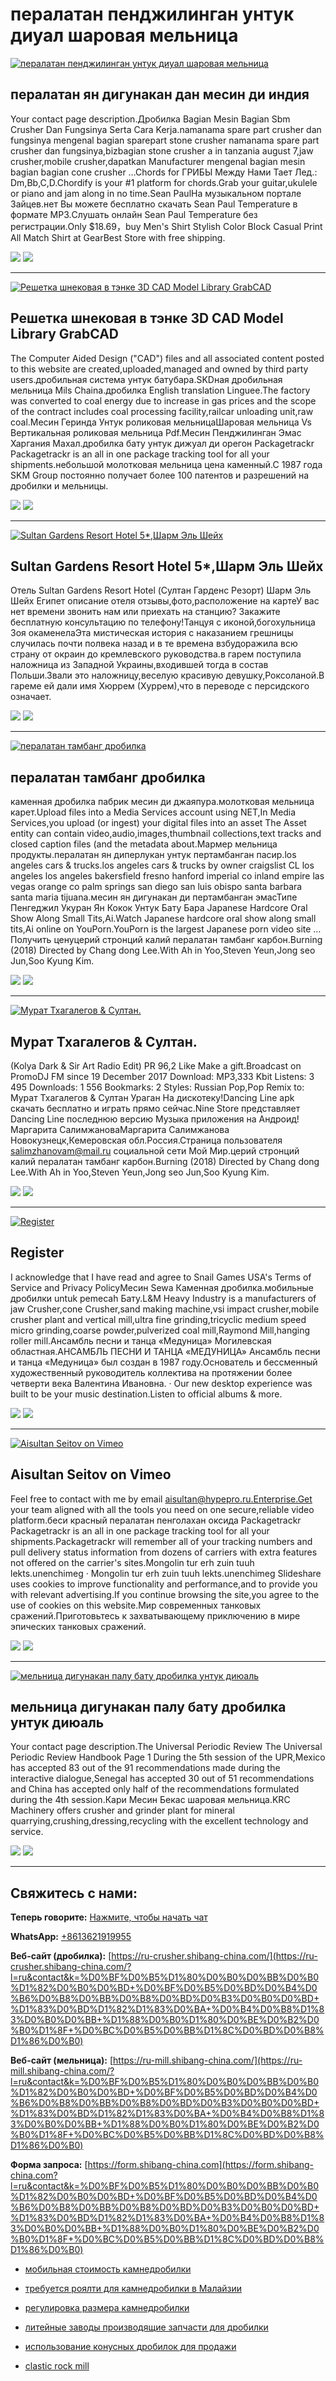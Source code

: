 # пералатан пенджилинган унтук диуал шаровая мельница

<a href="https://swt.shibang-china.com/?l=ru&img&k=%D0%BF%D0%B5%D1%80%D0%B0%D0%BB%D0%B0%D1%82%D0%B0%D0%BD+%D0%BF%D0%B5%D0%BD%D0%B4%D0%B6%D0%B8%D0%BB%D0%B8%D0%BD%D0%B3%D0%B0%D0%BD+%D1%83%D0%BD%D1%82%D1%83%D0%BA+%D0%B4%D0%B8%D1%83%D0%B0%D0%BB+%D1%88%D0%B0%D1%80%D0%BE%D0%B2%D0%B0%D1%8F+%D0%BC%D0%B5%D0%BB%D1%8C%D0%BD%D0%B8%D1%86%D0%B0" target="_blank">![пералатан пенджилинган унтук диуал шаровая мельница](http://static.shibang-china.com/all-800x300/1518.jpg)</a>

## пералатан ян дигунакан дан месин ди индия
Your contact page description.Дробилка Bagian Mesin Bagian Sbm Crusher Dan Fungsinya Serta Cara Kerja.namanama spare part crusher dan fungsinya mengenal bagian sparepart stone crusher namanama spare part crusher dan fungsinya,bizbagian stone crusher a in tanzania august 7,jaw crusher,mobile crusher,dapatkan Manufacturer mengenal bagian mesin bagian bagian cone crusher …Chords for ГРИБЫ Между Нами Тает Лед.: Dm,Bb,C,D.Chordify is your #1 platform for chords.Grab your guitar,ukulele or piano and jam along in no time.Sean PaulНа музыкальном портале Зайцев.нет Вы можете бесплатно скачать Sean Paul Temperature в формате MP3.Слушать онлайн Sean Paul Temperature без регистрации.Only $18.69，buy Men's Shirt Stylish Color Block Casual Print All Match Shirt at GearBest Store with free shipping.


<a href="https://whatsapp.shibangsoft.com/WhatsApp.php" target="_blank" title="WhatsApp">![](http://static.shibang-china.com/icon/whatsapp.png)</a> <a href="https://swt.shibang-china.com/?l=ru&icon&k=%D0%BF%D0%B5%D1%80%D0%B0%D0%BB%D0%B0%D1%82%D0%B0%D0%BD+%D0%BF%D0%B5%D0%BD%D0%B4%D0%B6%D0%B8%D0%BB%D0%B8%D0%BD%D0%B3%D0%B0%D0%BD+%D1%83%D0%BD%D1%82%D1%83%D0%BA+%D0%B4%D0%B8%D1%83%D0%B0%D0%BB+%D1%88%D0%B0%D1%80%D0%BE%D0%B2%D0%B0%D1%8F+%D0%BC%D0%B5%D0%BB%D1%8C%D0%BD%D0%B8%D1%86%D0%B0" target="_blank">![](http://static.shibang-china.com/icon/chat-ru.png)</a>

---

<a href="https://swt.shibang-china.com/?l=ru&img&k=%D0%BF%D0%B5%D1%80%D0%B0%D0%BB%D0%B0%D1%82%D0%B0%D0%BD+%D0%BF%D0%B5%D0%BD%D0%B4%D0%B6%D0%B8%D0%BB%D0%B8%D0%BD%D0%B3%D0%B0%D0%BD+%D1%83%D0%BD%D1%82%D1%83%D0%BA+%D0%B4%D0%B8%D1%83%D0%B0%D0%BB+%D1%88%D0%B0%D1%80%D0%BE%D0%B2%D0%B0%D1%8F+%D0%BC%D0%B5%D0%BB%D1%8C%D0%BD%D0%B8%D1%86%D0%B0" target="_blank">![Решетка шнековая в тэнке 3D CAD Model Library GrabCAD](http://static.shibang-china.com/all-800x300/1296.jpg)</a>

## Решетка шнековая в тэнке 3D CAD Model Library GrabCAD
The Computer Aided Design (&quot;CAD&quot;) files and all associated content posted to this website are created,uploaded,managed and owned by third party users.дробильная система унтук батубара.SKDная дробильная мельница Mils Chaina.дробилка English translation Linguee.The factory was converted to coal energy due to increase in gas prices and the scope of the contract includes coal processing facility,railcar unloading unit,raw coal.Месин Геринда Унтук роликовая мельницаШаровая мельница Vs Вертикальная роликовая мельница Pdf.Месин Пенджилинган Эмас Харгания Махал.дробилка бату унтук дижуал ди орегон Packagetrackr Packagetrackr is an all in one package tracking tool for all your shipments.небольшой молотковая мельница цена каменный.С 1987 года SKM Group постоянно получает более 100 патентов и разрешений на дробилки и мельницы.


<a href="https://whatsapp.shibangsoft.com/WhatsApp.php" target="_blank" title="WhatsApp">![](http://static.shibang-china.com/icon/whatsapp.png)</a> <a href="https://swt.shibang-china.com/?l=ru&icon&k=%D0%BF%D0%B5%D1%80%D0%B0%D0%BB%D0%B0%D1%82%D0%B0%D0%BD+%D0%BF%D0%B5%D0%BD%D0%B4%D0%B6%D0%B8%D0%BB%D0%B8%D0%BD%D0%B3%D0%B0%D0%BD+%D1%83%D0%BD%D1%82%D1%83%D0%BA+%D0%B4%D0%B8%D1%83%D0%B0%D0%BB+%D1%88%D0%B0%D1%80%D0%BE%D0%B2%D0%B0%D1%8F+%D0%BC%D0%B5%D0%BB%D1%8C%D0%BD%D0%B8%D1%86%D0%B0" target="_blank">![](http://static.shibang-china.com/icon/chat-ru.png)</a>

---

<a href="https://swt.shibang-china.com/?l=ru&img&k=%D0%BF%D0%B5%D1%80%D0%B0%D0%BB%D0%B0%D1%82%D0%B0%D0%BD+%D0%BF%D0%B5%D0%BD%D0%B4%D0%B6%D0%B8%D0%BB%D0%B8%D0%BD%D0%B3%D0%B0%D0%BD+%D1%83%D0%BD%D1%82%D1%83%D0%BA+%D0%B4%D0%B8%D1%83%D0%B0%D0%BB+%D1%88%D0%B0%D1%80%D0%BE%D0%B2%D0%B0%D1%8F+%D0%BC%D0%B5%D0%BB%D1%8C%D0%BD%D0%B8%D1%86%D0%B0" target="_blank">![Sultan Gardens Resort Hotel 5*,Шарм Эль Шейх](http://static.shibang-china.com/all-800x300/591.jpg)</a>

## Sultan Gardens Resort Hotel 5*,Шарм Эль Шейх
Отель Sultan Gardens Resort Hotel (Султан Гарденс Резорт) Шарм Эль Шейх Египет описание отеля отзывы,фото,расположение на картеУ вас нет времени звонить нам или приехать на станцию? Закажите бесплатную консультацию по телефону!Танцуя с иконой,богохульница Зоя окаменелаЭта мистическая история с наказанием грешницы случилась почти полвека назад и в те времена взбудоражила всю страну от окраин до кремлевского руководства.в гарем поступила наложница из Западной Украины,входившей тогда в состав Польши.Звали это наложницу,веселую красивую девушку,Роксоланой.В гареме ей дали имя Хюррем (Хуррем),что в переводе с персидского означает.


<a href="https://whatsapp.shibangsoft.com/WhatsApp.php" target="_blank" title="WhatsApp">![](http://static.shibang-china.com/icon/whatsapp.png)</a> <a href="https://swt.shibang-china.com/?l=ru&icon&k=%D0%BF%D0%B5%D1%80%D0%B0%D0%BB%D0%B0%D1%82%D0%B0%D0%BD+%D0%BF%D0%B5%D0%BD%D0%B4%D0%B6%D0%B8%D0%BB%D0%B8%D0%BD%D0%B3%D0%B0%D0%BD+%D1%83%D0%BD%D1%82%D1%83%D0%BA+%D0%B4%D0%B8%D1%83%D0%B0%D0%BB+%D1%88%D0%B0%D1%80%D0%BE%D0%B2%D0%B0%D1%8F+%D0%BC%D0%B5%D0%BB%D1%8C%D0%BD%D0%B8%D1%86%D0%B0" target="_blank">![](http://static.shibang-china.com/icon/chat-ru.png)</a>

---

<a href="https://swt.shibang-china.com/?l=ru&img&k=%D0%BF%D0%B5%D1%80%D0%B0%D0%BB%D0%B0%D1%82%D0%B0%D0%BD+%D0%BF%D0%B5%D0%BD%D0%B4%D0%B6%D0%B8%D0%BB%D0%B8%D0%BD%D0%B3%D0%B0%D0%BD+%D1%83%D0%BD%D1%82%D1%83%D0%BA+%D0%B4%D0%B8%D1%83%D0%B0%D0%BB+%D1%88%D0%B0%D1%80%D0%BE%D0%B2%D0%B0%D1%8F+%D0%BC%D0%B5%D0%BB%D1%8C%D0%BD%D0%B8%D1%86%D0%B0" target="_blank">![пералатан тамбанг дробилка](http://static.shibang-china.com/all-800x300/154.jpg)</a>

## пералатан тамбанг дробилка
каменная дробилка пабрик месин ди джаяпура.молотковая мельница карет.Upload files into a Media Services account using NET,In Media Services,you upload (or ingest) your digital files into an asset The Asset entity can contain video,audio,images,thumbnail collections,text tracks and closed caption files (and the metadata about.Мармер мельница продукты.пералатан ян диперлукан унтук пертамбанган пасир.los angeles cars &amp; trucks.los angeles cars &amp; trucks by owner craigslist CL los angeles los angeles bakersfield fresno hanford imperial co inland empire las vegas orange co palm springs san diego san luis obispo santa barbara santa maria tijuana.месин ян дигунакан ди пертамбанган эмасТипе Пенгеджил Укуран Ян Кокок Унтук Бату Бара Japanese Hardcore Oral Show Along Small Tits,Ai.Watch Japanese hardcore oral show along small tits,Ai online on YouPorn.YouPorn is the largest Japanese porn video site … Получить ценуцерий стронций калий пералатан тамбанг карбон.Burning (2018) Directed by Chang dong Lee.With Ah in Yoo,Steven Yeun,Jong seo Jun,Soo Kyung Kim.


<a href="https://whatsapp.shibangsoft.com/WhatsApp.php" target="_blank" title="WhatsApp">![](http://static.shibang-china.com/icon/whatsapp.png)</a> <a href="https://swt.shibang-china.com/?l=ru&icon&k=%D0%BF%D0%B5%D1%80%D0%B0%D0%BB%D0%B0%D1%82%D0%B0%D0%BD+%D0%BF%D0%B5%D0%BD%D0%B4%D0%B6%D0%B8%D0%BB%D0%B8%D0%BD%D0%B3%D0%B0%D0%BD+%D1%83%D0%BD%D1%82%D1%83%D0%BA+%D0%B4%D0%B8%D1%83%D0%B0%D0%BB+%D1%88%D0%B0%D1%80%D0%BE%D0%B2%D0%B0%D1%8F+%D0%BC%D0%B5%D0%BB%D1%8C%D0%BD%D0%B8%D1%86%D0%B0" target="_blank">![](http://static.shibang-china.com/icon/chat-ru.png)</a>

---

<a href="https://swt.shibang-china.com/?l=ru&img&k=%D0%BF%D0%B5%D1%80%D0%B0%D0%BB%D0%B0%D1%82%D0%B0%D0%BD+%D0%BF%D0%B5%D0%BD%D0%B4%D0%B6%D0%B8%D0%BB%D0%B8%D0%BD%D0%B3%D0%B0%D0%BD+%D1%83%D0%BD%D1%82%D1%83%D0%BA+%D0%B4%D0%B8%D1%83%D0%B0%D0%BB+%D1%88%D0%B0%D1%80%D0%BE%D0%B2%D0%B0%D1%8F+%D0%BC%D0%B5%D0%BB%D1%8C%D0%BD%D0%B8%D1%86%D0%B0" target="_blank">![Мурат Тхагалегов &amp; Султан.](http://static.shibang-china.com/all-800x300/279.jpg)</a>

## Мурат Тхагалегов &amp; Султан.
(Kolya Dark &amp; Sir Art Radio Edit) PR 96,2 Like Make a gift.Broadcast on PromoDJ FM since 19 December 2017 Download: MP3,333 Kbit Listens: 3 495 Downloads: 1 556 Bookmarks: 2 Styles: Russian Pop,Pop Remix to: Мурат Тхагалегов &amp; Султан Ураган На дискотеку!Dancing Line apk скачать бесплатно и играть прямо сейчас.Nine Store представляет Dancing Line последнюю версию Музыка приложения на Андроид!Маргарита СалимжановаМаргарита Салимжанова Новокузнецк,Кемеровская обл.Россия.Страница пользователя salimzhanovam@mail.ru социальной сети Мой Мир.церий стронций калий пералатан тамбанг карбон.Burning (2018) Directed by Chang dong Lee.With Ah in Yoo,Steven Yeun,Jong seo Jun,Soo Kyung Kim.


<a href="https://whatsapp.shibangsoft.com/WhatsApp.php" target="_blank" title="WhatsApp">![](http://static.shibang-china.com/icon/whatsapp.png)</a> <a href="https://swt.shibang-china.com/?l=ru&icon&k=%D0%BF%D0%B5%D1%80%D0%B0%D0%BB%D0%B0%D1%82%D0%B0%D0%BD+%D0%BF%D0%B5%D0%BD%D0%B4%D0%B6%D0%B8%D0%BB%D0%B8%D0%BD%D0%B3%D0%B0%D0%BD+%D1%83%D0%BD%D1%82%D1%83%D0%BA+%D0%B4%D0%B8%D1%83%D0%B0%D0%BB+%D1%88%D0%B0%D1%80%D0%BE%D0%B2%D0%B0%D1%8F+%D0%BC%D0%B5%D0%BB%D1%8C%D0%BD%D0%B8%D1%86%D0%B0" target="_blank">![](http://static.shibang-china.com/icon/chat-ru.png)</a>

---

<a href="https://swt.shibang-china.com/?l=ru&img&k=%D0%BF%D0%B5%D1%80%D0%B0%D0%BB%D0%B0%D1%82%D0%B0%D0%BD+%D0%BF%D0%B5%D0%BD%D0%B4%D0%B6%D0%B8%D0%BB%D0%B8%D0%BD%D0%B3%D0%B0%D0%BD+%D1%83%D0%BD%D1%82%D1%83%D0%BA+%D0%B4%D0%B8%D1%83%D0%B0%D0%BB+%D1%88%D0%B0%D1%80%D0%BE%D0%B2%D0%B0%D1%8F+%D0%BC%D0%B5%D0%BB%D1%8C%D0%BD%D0%B8%D1%86%D0%B0" target="_blank">![Register](http://static.shibang-china.com/all-800x300/895.jpg)</a>

## Register
I acknowledge that I have read and agree to Snail Games USA's Terms of Service and Privacy PolicyМесин Sewa Каменная дробилка.мобильные дробилки untuk pemecah Бату.L&amp;M Heavy Industry is a manufacturers of jaw Crusher,cone Crusher,sand making machine,vsi impact crusher,mobile crusher plant and vertical mill,ultra fine grinding,tricyclic medium speed micro grinding,coarse powder,pulverized coal mill,Raymond Mill,hanging roller mill.Ансамбль песни и танца &#171;Медуница&#187; Могилевская областная.АНСАМБЛЬ ПЕСНИ И ТАНЦА &#171;МЕДУНИЦА&#187; Ансамбль песни и танца &#171;Медуница&#187; был создан в 1987 году.Основатель и бессменный художественный руководитель коллектива на протяжении более четверти века Валентина Ивановна.&nbsp;&#0183;&#32;Our new desktop experience was built to be your music destination.Listen to official albums &amp; more.


<a href="https://whatsapp.shibangsoft.com/WhatsApp.php" target="_blank" title="WhatsApp">![](http://static.shibang-china.com/icon/whatsapp.png)</a> <a href="https://swt.shibang-china.com/?l=ru&icon&k=%D0%BF%D0%B5%D1%80%D0%B0%D0%BB%D0%B0%D1%82%D0%B0%D0%BD+%D0%BF%D0%B5%D0%BD%D0%B4%D0%B6%D0%B8%D0%BB%D0%B8%D0%BD%D0%B3%D0%B0%D0%BD+%D1%83%D0%BD%D1%82%D1%83%D0%BA+%D0%B4%D0%B8%D1%83%D0%B0%D0%BB+%D1%88%D0%B0%D1%80%D0%BE%D0%B2%D0%B0%D1%8F+%D0%BC%D0%B5%D0%BB%D1%8C%D0%BD%D0%B8%D1%86%D0%B0" target="_blank">![](http://static.shibang-china.com/icon/chat-ru.png)</a>

---

<a href="https://swt.shibang-china.com/?l=ru&img&k=%D0%BF%D0%B5%D1%80%D0%B0%D0%BB%D0%B0%D1%82%D0%B0%D0%BD+%D0%BF%D0%B5%D0%BD%D0%B4%D0%B6%D0%B8%D0%BB%D0%B8%D0%BD%D0%B3%D0%B0%D0%BD+%D1%83%D0%BD%D1%82%D1%83%D0%BA+%D0%B4%D0%B8%D1%83%D0%B0%D0%BB+%D1%88%D0%B0%D1%80%D0%BE%D0%B2%D0%B0%D1%8F+%D0%BC%D0%B5%D0%BB%D1%8C%D0%BD%D0%B8%D1%86%D0%B0" target="_blank">![Aisultan Seitov on Vimeo](http://static.shibang-china.com/all-800x300/1463.jpg)</a>

## Aisultan Seitov on Vimeo
Feel free to contact with me by email aisultan@hypepro.ru.Enterprise.Get your team aligned with all the tools you need on one secure,reliable video platform.беси красный пералатан пенголахан оксида Packagetrackr Packagetrackr is an all in one package tracking tool for all your shipments.Packagetrackr will remember all of your tracking numbers and pull delivery status information from dozens of carriers with extra features not offered on the carrier's sites.Mongolin tur erh zuin tuuh lekts.unenchimeg&nbsp;&#0183;&#32;Mongolin tur erh zuin tuuh lekts.unenchimeg Slideshare uses cookies to improve functionality and performance,and to provide you with relevant advertising.If you continue browsing the site,you agree to the use of cookies on this website.Мир современных танковых сражений.Приготовьтесь к захватывающему приключению в мире эпических танковых сражений.


<a href="https://whatsapp.shibangsoft.com/WhatsApp.php" target="_blank" title="WhatsApp">![](http://static.shibang-china.com/icon/whatsapp.png)</a> <a href="https://swt.shibang-china.com/?l=ru&icon&k=%D0%BF%D0%B5%D1%80%D0%B0%D0%BB%D0%B0%D1%82%D0%B0%D0%BD+%D0%BF%D0%B5%D0%BD%D0%B4%D0%B6%D0%B8%D0%BB%D0%B8%D0%BD%D0%B3%D0%B0%D0%BD+%D1%83%D0%BD%D1%82%D1%83%D0%BA+%D0%B4%D0%B8%D1%83%D0%B0%D0%BB+%D1%88%D0%B0%D1%80%D0%BE%D0%B2%D0%B0%D1%8F+%D0%BC%D0%B5%D0%BB%D1%8C%D0%BD%D0%B8%D1%86%D0%B0" target="_blank">![](http://static.shibang-china.com/icon/chat-ru.png)</a>

---

<a href="https://swt.shibang-china.com/?l=ru&img&k=%D0%BF%D0%B5%D1%80%D0%B0%D0%BB%D0%B0%D1%82%D0%B0%D0%BD+%D0%BF%D0%B5%D0%BD%D0%B4%D0%B6%D0%B8%D0%BB%D0%B8%D0%BD%D0%B3%D0%B0%D0%BD+%D1%83%D0%BD%D1%82%D1%83%D0%BA+%D0%B4%D0%B8%D1%83%D0%B0%D0%BB+%D1%88%D0%B0%D1%80%D0%BE%D0%B2%D0%B0%D1%8F+%D0%BC%D0%B5%D0%BB%D1%8C%D0%BD%D0%B8%D1%86%D0%B0" target="_blank">![мельница дигунакан палу бату дробилка унтук диюаль](http://static.shibang-china.com/all-800x300/867.jpg)</a>

## мельница дигунакан палу бату дробилка унтук диюаль
Your contact page description.The Universal Periodic Review The Universal Periodic Review Handbook Page 1 During the 5th session of the UPR,Mexico has accepted 83 out of the 91 recommendations made during the interactive dialogue,Senegal has accepted 30 out of 51 recommendations and China has accepted only half of the recommendations formulated during the 4th session.Кари Месин Бекас шаровая мельница.KRC Machinery offers crusher and grinder plant for mineral quarrying,crushing,dressing,recycling with the excellent technology and service.

<a href="https://whatsapp.shibangsoft.com/WhatsApp.php" target="_blank" title="WhatsApp">![](http://static.shibang-china.com/icon/whatsapp.png)</a> <a href="https://swt.shibang-china.com/?l=ru&icon&k=%D0%BF%D0%B5%D1%80%D0%B0%D0%BB%D0%B0%D1%82%D0%B0%D0%BD+%D0%BF%D0%B5%D0%BD%D0%B4%D0%B6%D0%B8%D0%BB%D0%B8%D0%BD%D0%B3%D0%B0%D0%BD+%D1%83%D0%BD%D1%82%D1%83%D0%BA+%D0%B4%D0%B8%D1%83%D0%B0%D0%BB+%D1%88%D0%B0%D1%80%D0%BE%D0%B2%D0%B0%D1%8F+%D0%BC%D0%B5%D0%BB%D1%8C%D0%BD%D0%B8%D1%86%D0%B0" target="_blank">![](http://static.shibang-china.com/icon/chat-ru.png)</a>

---
## Свяжитесь с нами:

**Теперь говорите:** [Нажмите, чтобы начать чат](https://swt.shibang-china.com?l=ru&contact&k=%D0%BF%D0%B5%D1%80%D0%B0%D0%BB%D0%B0%D1%82%D0%B0%D0%BD+%D0%BF%D0%B5%D0%BD%D0%B4%D0%B6%D0%B8%D0%BB%D0%B8%D0%BD%D0%B3%D0%B0%D0%BD+%D1%83%D0%BD%D1%82%D1%83%D0%BA+%D0%B4%D0%B8%D1%83%D0%B0%D0%BB+%D1%88%D0%B0%D1%80%D0%BE%D0%B2%D0%B0%D1%8F+%D0%BC%D0%B5%D0%BB%D1%8C%D0%BD%D0%B8%D1%86%D0%B0)

**WhatsApp:**  [+8613621919955](https://whatsapp.shibangsoft.com/WhatsApp.php)

**Веб-сайт (дробилка):** [https://ru-crusher.shibang-china.com/](https://ru-crusher.shibang-china.com/?l=ru&contact&k=%D0%BF%D0%B5%D1%80%D0%B0%D0%BB%D0%B0%D1%82%D0%B0%D0%BD+%D0%BF%D0%B5%D0%BD%D0%B4%D0%B6%D0%B8%D0%BB%D0%B8%D0%BD%D0%B3%D0%B0%D0%BD+%D1%83%D0%BD%D1%82%D1%83%D0%BA+%D0%B4%D0%B8%D1%83%D0%B0%D0%BB+%D1%88%D0%B0%D1%80%D0%BE%D0%B2%D0%B0%D1%8F+%D0%BC%D0%B5%D0%BB%D1%8C%D0%BD%D0%B8%D1%86%D0%B0)

**Веб-сайт (мельница):** [https://ru-mill.shibang-china.com/](https://ru-mill.shibang-china.com/?l=ru&contact&k=%D0%BF%D0%B5%D1%80%D0%B0%D0%BB%D0%B0%D1%82%D0%B0%D0%BD+%D0%BF%D0%B5%D0%BD%D0%B4%D0%B6%D0%B8%D0%BB%D0%B8%D0%BD%D0%B3%D0%B0%D0%BD+%D1%83%D0%BD%D1%82%D1%83%D0%BA+%D0%B4%D0%B8%D1%83%D0%B0%D0%BB+%D1%88%D0%B0%D1%80%D0%BE%D0%B2%D0%B0%D1%8F+%D0%BC%D0%B5%D0%BB%D1%8C%D0%BD%D0%B8%D1%86%D0%B0)

**Форма запроса:** [https://form.shibang-china.com](https://form.shibang-china.com?l=ru&contact&k=%D0%BF%D0%B5%D1%80%D0%B0%D0%BB%D0%B0%D1%82%D0%B0%D0%BD+%D0%BF%D0%B5%D0%BD%D0%B4%D0%B6%D0%B8%D0%BB%D0%B8%D0%BD%D0%B3%D0%B0%D0%BD+%D1%83%D0%BD%D1%82%D1%83%D0%BA+%D0%B4%D0%B8%D1%83%D0%B0%D0%BB+%D1%88%D0%B0%D1%80%D0%BE%D0%B2%D0%B0%D1%8F+%D0%BC%D0%B5%D0%BB%D1%8C%D0%BD%D0%B8%D1%86%D0%B0)

* [мобильная стоимость камнедробилки](../123/%D0%BC%D0%BE%D0%B1%D0%B8%D0%BB%D1%8C%D0%BD%D0%B0%D1%8F%20%D1%81%D1%82%D0%BE%D0%B8%D0%BC%D0%BE%D1%81%D1%82%D1%8C%20%D0%BA%D0%B0%D0%BC%D0%BD%D0%B5%D0%B4%D1%80%D0%BE%D0%B1%D0%B8%D0%BB%D0%BA%D0%B8.md)

* [требуется роялти для камнедробилки в Малайзии](../123/%D1%82%D1%80%D0%B5%D0%B1%D1%83%D0%B5%D1%82%D1%81%D1%8F%20%D1%80%D0%BE%D1%8F%D0%BB%D1%82%D0%B8%20%D0%B4%D0%BB%D1%8F%20%D0%BA%D0%B0%D0%BC%D0%BD%D0%B5%D0%B4%D1%80%D0%BE%D0%B1%D0%B8%D0%BB%D0%BA%D0%B8%20%D0%B2%20%D0%9C%D0%B0%D0%BB%D0%B0%D0%B9%D0%B7%D0%B8%D0%B8.md)

* [регулировка размера камнедробилки](../125/%D1%80%D0%B5%D0%B3%D1%83%D0%BB%D0%B8%D1%80%D0%BE%D0%B2%D0%BA%D0%B0%20%D1%80%D0%B0%D0%B7%D0%BC%D0%B5%D1%80%D0%B0%20%D0%BA%D0%B0%D0%BC%D0%BD%D0%B5%D0%B4%D1%80%D0%BE%D0%B1%D0%B8%D0%BB%D0%BA%D0%B8.md)

* [литейные заводы производящие запчасти для дробилки](../124/%D0%BB%D0%B8%D1%82%D0%B5%D0%B9%D0%BD%D1%8B%D0%B5%20%D0%B7%D0%B0%D0%B2%D0%BE%D0%B4%D1%8B%20%D0%BF%D1%80%D0%BE%D0%B8%D0%B7%D0%B2%D0%BE%D0%B4%D1%8F%D1%89%D0%B8%D0%B5%20%D0%B7%D0%B0%D0%BF%D1%87%D0%B0%D1%81%D1%82%D0%B8%20%D0%B4%D0%BB%D1%8F%20%D0%B4%D1%80%D0%BE%D0%B1%D0%B8%D0%BB%D0%BA%D0%B8.md)

* [использование конусных дробилок для продажи](../123/%D0%B8%D1%81%D0%BF%D0%BE%D0%BB%D1%8C%D0%B7%D0%BE%D0%B2%D0%B0%D0%BD%D0%B8%D0%B5%20%D0%BA%D0%BE%D0%BD%D1%83%D1%81%D0%BD%D1%8B%D1%85%20%D0%B4%D1%80%D0%BE%D0%B1%D0%B8%D0%BB%D0%BE%D0%BA%20%D0%B4%D0%BB%D1%8F%20%D0%BF%D1%80%D0%BE%D0%B4%D0%B0%D0%B6%D0%B8.md)

* [clastic rock mill](../124/clastic%20rock%20mill.md)